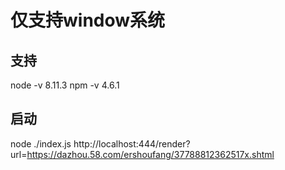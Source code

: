 # 仅支持window系统

## 支持

  node -v 8.11.3
  npm -v 4.6.1

## 启动

  node ./index.js
  http://localhost:444/render?url=https://dazhou.58.com/ershoufang/37788812362517x.shtml